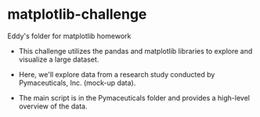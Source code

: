 # matplotlib-challenge
Eddy's folder for matplotlib homework
- This challenge utilizes the pandas and matplotlib libraries to explore and visualize a large dataset.

- Here, we'll explore data from a research study conducted by Pymaceuticals, Inc. (mock-up data).

- The main script is in the Pymaceuticals folder and provides a high-level overview of the data.
